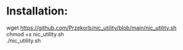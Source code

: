 # Installation:
wget https://github.com/Przekorb/nic_utility/blob/main/nic_utility.sh <br>
chmod +x nic_utility.sh <br>
./nic_utility.sh <br>
